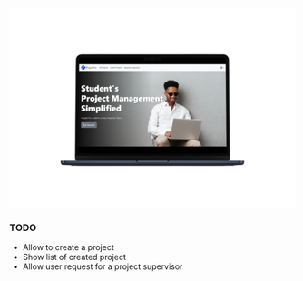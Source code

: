 ![Mockup image](mockup.PNG)

### TODO

- Allow to create a project
- Show list of created project
- Allow user request for a project supervisor
